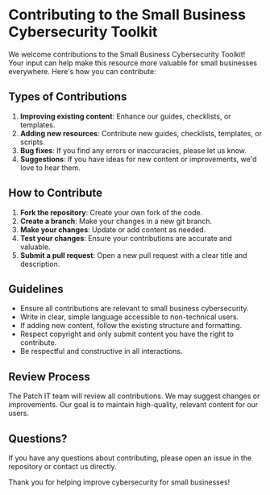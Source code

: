 # Contributing to the Small Business Cybersecurity Toolkit

We welcome contributions to the Small Business Cybersecurity Toolkit! Your input can help make this resource more valuable for small businesses everywhere. Here's how you can contribute:

## Types of Contributions

1. **Improving existing content**: Enhance our guides, checklists, or templates.
2. **Adding new resources**: Contribute new guides, checklists, templates, or scripts.
3. **Bug fixes**: If you find any errors or inaccuracies, please let us know.
4. **Suggestions**: If you have ideas for new content or improvements, we'd love to hear them.

## How to Contribute

1. **Fork the repository**: Create your own fork of the code.
2. **Create a branch**: Make your changes in a new git branch.
3. **Make your changes**: Update or add content as needed.
4. **Test your changes**: Ensure your contributions are accurate and valuable.
5. **Submit a pull request**: Open a new pull request with a clear title and description.

## Guidelines

- Ensure all contributions are relevant to small business cybersecurity.
- Write in clear, simple language accessible to non-technical users.
- If adding new content, follow the existing structure and formatting.
- Respect copyright and only submit content you have the right to contribute.
- Be respectful and constructive in all interactions.

## Review Process

The Patch IT team will review all contributions. We may suggest changes or improvements. Our goal is to maintain high-quality, relevant content for our users.

## Questions?

If you have any questions about contributing, please open an issue in the repository or contact us directly.

Thank you for helping improve cybersecurity for small businesses!